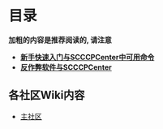 # 目录
**加粗的内容是推荐阅读的, 请注意**
* [**新手快速入门与SCCCPCenter中可用命令**](guide)
* [**反作弊软件与SCCCPCenter**](scccpcenter)

## 各社区Wiki内容
* [主社区](Mainc)  

